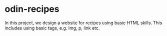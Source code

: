 # odin-recipes

In this project, we design a website for recipes using basic HTML skills. This includes using basic tags, e.g. img, p,
link etc.
